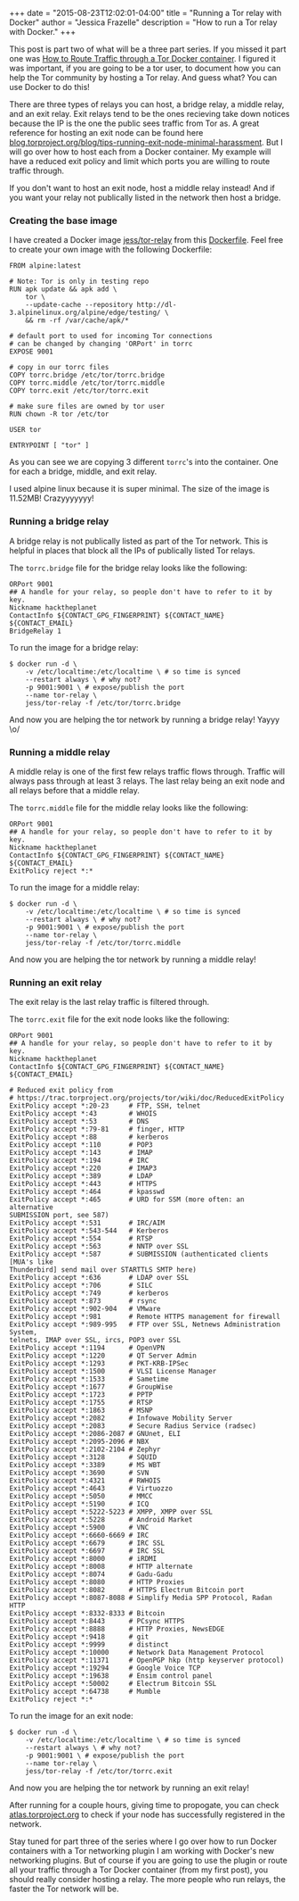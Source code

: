 +++
date = "2015-08-23T12:02:01-04:00"
title = "Running a Tor relay with Docker"
author = "Jessica Frazelle"
description = "How to run a Tor relay with Docker."
+++

This post is part two of what will be a three part series. If you missed it
part one was [How to Route Traffic through a Tor Docker container](/post/routing-traffic-through-tor-docker-container/). 
I figured it was important, if you are going to be a tor user, to document how
you can help the Tor community by hosting a Tor relay. And guess what? You can
use Docker to do this!

There are three types of relays you can host, a bridge relay, a middle relay,
and an exit relay. Exit relays tend to be the ones recieving take down notices 
because the IP is the one the public sees traffic from Tor as. A great reference
for hosting an exit node can be found here
[blog.torproject.org/blog/tips-running-exit-node-minimal-harassment](https://blog.torproject.org/blog/tips-running-exit-node-minimal-harassment). 
But I will go over how to host each from a Docker container.
My example will have a reduced exit policy and limit which ports you are willing
to route traffic through.

If you don't want to host an exit node, host a middle relay instead! And if you
want your relay not publically listed in the network then host a bridge.

### Creating the base image

I have created a Docker image
[jess/tor-relay](https://hub.docker.com/r/jess/tor-relay/) from this
[Dockerfile](https://github.com/jfrazelle/dockerfiles/blob/master/tor-relay/Dockerfile). 
Feel free to create your own image with the following Dockerfile:

```bsh
FROM alpine:latest

# Note: Tor is only in testing repo
RUN apk update && apk add \
    tor \
    --update-cache --repository http://dl-3.alpinelinux.org/alpine/edge/testing/ \
    && rm -rf /var/cache/apk/*

# default port to used for incoming Tor connections
# can be changed by changing 'ORPort' in torrc
EXPOSE 9001

# copy in our torrc files
COPY torrc.bridge /etc/tor/torrc.bridge
COPY torrc.middle /etc/tor/torrc.middle
COPY torrc.exit /etc/tor/torrc.exit

# make sure files are owned by tor user
RUN chown -R tor /etc/tor

USER tor

ENTRYPOINT [ "tor" ]
```

As you can see we are copying 3 different `torrc`'s into the container. One for
each a bridge, middle, and exit relay.

I used alpine linux because it is super minimal. The size of the image is
11.52MB! Crazyyyyyyy!

### Running a bridge relay

A bridge relay is not publically listed as part of the Tor network. This is
helpful in places that block all the IPs of publically listed Tor relays.

The `torrc.bridge` file for the bridge relay looks like the following:

```
ORPort 9001
## A handle for your relay, so people don't have to refer to it by key.
Nickname hacktheplanet
ContactInfo ${CONTACT_GPG_FINGERPRINT} ${CONTACT_NAME} ${CONTACT_EMAIL}
BridgeRelay 1
```

To run the image for a bridge relay:

```bsh
$ docker run -d \
    -v /etc/localtime:/etc/localtime \ # so time is synced
    --restart always \ # why not?
    -p 9001:9001 \ # expose/publish the port
    --name tor-relay \
    jess/tor-relay -f /etc/tor/torrc.bridge
```

And now you are helping the tor network by running a bridge relay! Yayyy \o/

### Running a middle relay

A middle relay is one of the first few relays traffic flows through. Traffic
will always pass through at least 3 relays. The last relay being an exit node
and all relays before that a middle relay.

The `torrc.middle` file for the middle relay looks like the following:

```
ORPort 9001
## A handle for your relay, so people don't have to refer to it by key.
Nickname hacktheplanet
ContactInfo ${CONTACT_GPG_FINGERPRINT} ${CONTACT_NAME} ${CONTACT_EMAIL}
ExitPolicy reject *:*
```

To run the image for a middle relay:

```bsh
$ docker run -d \
    -v /etc/localtime:/etc/localtime \ # so time is synced
    --restart always \ # why not?
    -p 9001:9001 \ # expose/publish the port
    --name tor-relay \
    jess/tor-relay -f /etc/tor/torrc.middle
```

And now you are helping the tor network by running a middle relay!

### Running an exit relay

The exit relay is the last relay traffic is filtered through.

The `torrc.exit`  file for the exit node looks like the following:

```
ORPort 9001
## A handle for your relay, so people don't have to refer to it by key.
Nickname hacktheplanet
ContactInfo ${CONTACT_GPG_FINGERPRINT} ${CONTACT_NAME} ${CONTACT_EMAIL}

# Reduced exit policy from
# https://trac.torproject.org/projects/tor/wiki/doc/ReducedExitPolicy
ExitPolicy accept *:20-23     # FTP, SSH, telnet
ExitPolicy accept *:43        # WHOIS
ExitPolicy accept *:53        # DNS
ExitPolicy accept *:79-81     # finger, HTTP
ExitPolicy accept *:88        # kerberos
ExitPolicy accept *:110       # POP3
ExitPolicy accept *:143       # IMAP
ExitPolicy accept *:194       # IRC
ExitPolicy accept *:220       # IMAP3
ExitPolicy accept *:389       # LDAP
ExitPolicy accept *:443       # HTTPS
ExitPolicy accept *:464       # kpasswd
ExitPolicy accept *:465       # URD for SSM (more often: an alternative
SUBMISSION port, see 587)
ExitPolicy accept *:531       # IRC/AIM
ExitPolicy accept *:543-544   # Kerberos
ExitPolicy accept *:554       # RTSP
ExitPolicy accept *:563       # NNTP over SSL
ExitPolicy accept *:587       # SUBMISSION (authenticated clients [MUA's like
Thunderbird] send mail over STARTTLS SMTP here)
ExitPolicy accept *:636       # LDAP over SSL
ExitPolicy accept *:706       # SILC
ExitPolicy accept *:749       # kerberos 
ExitPolicy accept *:873       # rsync
ExitPolicy accept *:902-904   # VMware
ExitPolicy accept *:981       # Remote HTTPS management for firewall
ExitPolicy accept *:989-995   # FTP over SSL, Netnews Administration System,
telnets, IMAP over SSL, ircs, POP3 over SSL
ExitPolicy accept *:1194      # OpenVPN
ExitPolicy accept *:1220      # QT Server Admin
ExitPolicy accept *:1293      # PKT-KRB-IPSec
ExitPolicy accept *:1500      # VLSI License Manager
ExitPolicy accept *:1533      # Sametime
ExitPolicy accept *:1677      # GroupWise
ExitPolicy accept *:1723      # PPTP
ExitPolicy accept *:1755      # RTSP
ExitPolicy accept *:1863      # MSNP
ExitPolicy accept *:2082      # Infowave Mobility Server
ExitPolicy accept *:2083      # Secure Radius Service (radsec)
ExitPolicy accept *:2086-2087 # GNUnet, ELI
ExitPolicy accept *:2095-2096 # NBX
ExitPolicy accept *:2102-2104 # Zephyr
ExitPolicy accept *:3128      # SQUID
ExitPolicy accept *:3389      # MS WBT
ExitPolicy accept *:3690      # SVN
ExitPolicy accept *:4321      # RWHOIS
ExitPolicy accept *:4643      # Virtuozzo
ExitPolicy accept *:5050      # MMCC
ExitPolicy accept *:5190      # ICQ
ExitPolicy accept *:5222-5223 # XMPP, XMPP over SSL
ExitPolicy accept *:5228      # Android Market
ExitPolicy accept *:5900      # VNC
ExitPolicy accept *:6660-6669 # IRC
ExitPolicy accept *:6679      # IRC SSL  
ExitPolicy accept *:6697      # IRC SSL  
ExitPolicy accept *:8000      # iRDMI
ExitPolicy accept *:8008      # HTTP alternate
ExitPolicy accept *:8074      # Gadu-Gadu
ExitPolicy accept *:8080      # HTTP Proxies
ExitPolicy accept *:8082      # HTTPS Electrum Bitcoin port
ExitPolicy accept *:8087-8088 # Simplify Media SPP Protocol, Radan HTTP
ExitPolicy accept *:8332-8333 # Bitcoin
ExitPolicy accept *:8443      # PCsync HTTPS
ExitPolicy accept *:8888      # HTTP Proxies, NewsEDGE
ExitPolicy accept *:9418      # git
ExitPolicy accept *:9999      # distinct
ExitPolicy accept *:10000     # Network Data Management Protocol
ExitPolicy accept *:11371     # OpenPGP hkp (http keyserver protocol)
ExitPolicy accept *:19294     # Google Voice TCP
ExitPolicy accept *:19638     # Ensim control panel
ExitPolicy accept *:50002     # Electrum Bitcoin SSL
ExitPolicy accept *:64738     # Mumble
ExitPolicy reject *:*
```


To run the image for an exit node:

```bsh
$ docker run -d \
    -v /etc/localtime:/etc/localtime \ # so time is synced
    --restart always \ # why not?
    -p 9001:9001 \ # expose/publish the port
    --name tor-relay \
    jess/tor-relay -f /etc/tor/torrc.exit
```

And now you are helping the tor network by running an exit relay!

After running for a couple hours, giving time to
propogate, you can check [atlas.torproject.org](https://atlas.torproject.org)
to check if your node has successfully registered in the network.

Stay tuned for part three of the series where I go over how to run Docker
containers with a Tor networking plugin I am working with Docker's new
networking plugins. But of course if you are going to use
the plugin or route all your traffic through a Tor Docker container (from my first
post), you should really consider hosting a relay. The more people who run 
relays, the faster the Tor network will be.
